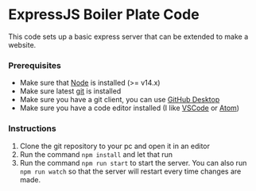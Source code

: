 # ExpressJS Boiler Plate Code 

This code sets up a basic express server that can be extended to make a website. 


### Prerequisites 
* Make sure that [Node](https://nodejs.dev) is installed (>= v14.x)
* Make sure latest [git](https://git-scm.com) is installed
* Make sure you have a git client, you can use [GitHub Desktop](https://desktop.github.com)
* Make sure you have a code editor installed (I like [VSCode](https://code.visualstudio.com) or [Atom](https://atom.io))

### Instructions

1. Clone the git repository to your pc and open it in an editor 
2. Run the command `npm install` and let that run
3. Run the command `npm run start` to start the server. You can also run `npm run watch` so that the server will restart every time changes are made. 